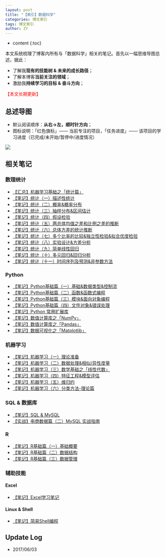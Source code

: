 ```yaml
---
layout: post
title: "【索引】数据科学"
categories: 博文索引
tags: 博文索引
author: ZY
---
```


* content
{:toc}

本文系统梳理了博客内所有与「数据科学」相关的笔记。首先以一幅思维导图总述，据此：
* 了解我**现有的技能树 & 未来的成长路径**；
* 了解本博客**当前关注的领域**；
* 激励我**持续学习的目标 & 奋斗方向**；

<font color="red">【本文长期更新】</font>






## 总述导图

* 默认阅读顺序：**从右→左，顺时针方向**；
* 图标说明：「红色旗标」—— 当前专注的项目，「任务进度」—— 该项目的学习进度（已完成/未开始/暂停中/进度情况）

![](https://raw.githubusercontent.com/woaielf/woaielf.github.io/master/_posts/Pic/1609/160911-1.png)

## 相关笔记
### 数理统计
* [【汇总】机器学习基础之「统计篇」](https://woaielf.github.io/2017/03/20/sta-all/)
* [【笔记】统计（一）描述性统计](https://woaielf.github.io/2016/12/21/sta-1/)
* [【笔记】统计（二）概率&概率分布](https://woaielf.github.io/2016/12/23/sta-2/)
* [【笔记】统计（三）抽样分布&区间估计](https://woaielf.github.io/2016/12/25/sta-3/)
* [【笔记】统计（四）假设检验](https://woaielf.github.io/2016/12/26/sta-4/)
* [【笔记】统计（五）两总体均值之差和比例之差的推断](https://woaielf.github.io/2016/12/27/sta-5/)
* [【笔记】统计（六）总体方差的统计推断](https://woaielf.github.io/2017/01/02/sta-6/)
* [【笔记】统计（七）多个比率的比较&独立性检验&拟合优度检验](https://woaielf.github.io/2017/01/03/sta-7/)
* [【笔记】统计（八）实验设计&方差分析](https://woaielf.github.io/2017/01/06/sta-8/)
* [【笔记】统计（九）简单线性回归](https://woaielf.github.io/2017/02/14/sl-regression/)
* [【笔记】统计（十）多元回归&回归分析](https://woaielf.github.io/2017/02/17/regression-2/)
* [【笔记】统计（十一）时间序列及预测&非参数方法](https://woaielf.github.io/2017/02/20/none-para/)

### Python
* [【笔记】Python基础篇（一）基础&数据类型&控制流](https://woaielf.github.io/2016/12/03/python-basic-1/)
* [【笔记】Python基础篇（二）函数&函数式编程](https://woaielf.github.io/2016/12/05/python-basic-2/)
* [【笔记】Python基础篇（三）模块&面向对象编程](https://woaielf.github.io/2016/12/07/python-basic-3/)
* [【笔记】Python基础篇（四）文件对象&错误处理](https://woaielf.github.io/2016/12/08/python-basic-4/)
* [【笔记】Python 常用扩展库](https://woaielf.github.io/2017/05/12/lib-1/)
* [【笔记】数值计算库之「NumPy」](https://woaielf.github.io/2017/04/15/numpy/)
* [【笔记】数值计算库之「Pandas」](https://woaielf.github.io/2017/04/22/Pandas/)
* [【笔记】数据可视化之「Matplotlib」](https://woaielf.github.io/2017/04/27/matplotlib/)


### 机器学习
* [【笔记】机器学习（一）理论准备](https://woaielf.github.io/2017/03/15/dm-1/)
* [【笔记】机器学习（二）数据处理&相似/异性度量](https://woaielf.github.io/2017/03/17/dm-2/)
* [【笔记】机器学习（三）数学基础之「线性代数」](https://woaielf.github.io/2017/03/25/dm-3/)
* [【笔记】机器学习（四）特征工程&模型评估](https://woaielf.github.io/2017/03/30/dm-4/)
* [【笔记】机器学习（五）维归约](https://woaielf.github.io/2017/03/31/dm-5/)
* [【笔记】机器学习（六）分类方法-理论篇](https://woaielf.github.io/2017/04/06/dm-6/)

### SQL & 数据库
* [【笔记】SQL & MySQL](https://woaielf.github.io/2017/05/04/sql/)
* [【实战】电商数据篇（二）MySQL 实战指南](https://woaielf.github.io/2017/05/25/jdata-mysql/)

### R
* [【笔记】R基础篇（一）基础概要](https://woaielf.github.io/2016/09/15/R-basic-1/)
* [【笔记】R基础篇（二）数据结构](https://woaielf.github.io/2016/12/10/R-basic-2/)
* [【笔记】R基础篇（三）数据管理](https://woaielf.github.io/2016/12/11/R-basic-3/)


### 辅助技能

#### Excel
* [【笔记】Excel学习笔记](https://woaielf.github.io/2016/11/08/excel/)

#### Linux & Shell
* [【笔记】简易Shell编程](https://woaielf.github.io/2016/12/15/shell/)

## Update Log
- 2017/06/03




